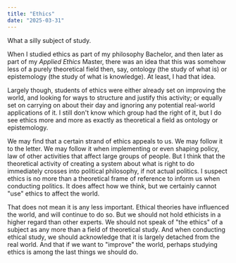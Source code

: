 ```yaml
---
title: "Ethics"
date: "2025-03-31"
---
```


What a silly subject of study.

When I studied ethics as part of my philosophy Bachelor, and then later as part of my _Applied Ethics_ Master, there was an idea that this was somehow less of a purely theoretical field then, say, ontology (the study of what is) or epistemology (the study of what is knowledge). At least, I had that idea.

Largely though, students of ethics were either already set on improving the world, and looking for ways to structure and justify this activity; or equally set on carrying on about their day and ignoring any potential real-world applications of it. I still don't know which group had the right of it, but I do see ethics more and more as exactly as theoretical a field as ontology or epistemology.

We may find that a certain strand of ethics appeals to us. We may follow it to the letter. We may follow it when implementing or even shaping policy, law of other activities that affect large groups of people. But I think that the theoretical activity of creating a system about what is right to do immediately crosses into political philosophy, if not actual politics. I suspect ethics is no more than a theoretical frame of reference to inform us when conducting politics. It does affect how we think, but we certainly cannot "use" ethics to affect the world.

That does not mean it is any less important. Ethical theories have influenced the world, and will continue to do so. But we should not hold ethicists in a higher regard than other experts. We should not speak of "the ethics" of a subject as any more than a field of theoretical study. And when conducting ethical study, we should acknowledge that it is largely detached from the real world. And that if we want to "improve" the world, perhaps studying ethics is among the last things we should do.
